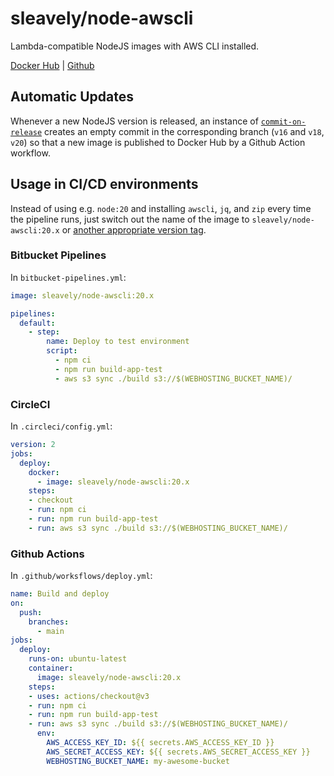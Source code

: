 # sleavely/node-awscli

Lambda-compatible NodeJS images with AWS CLI installed.

[Docker Hub](https://hub.docker.com/r/sleavely/node-awscli) | [Github](https://github.com/Sleavely/docker-node-awscli)

## Automatic Updates

Whenever a new NodeJS version is released, an instance of [`commit-on-release`](https://github.com/Sleavely/commit-on-release) creates an empty commit in the corresponding branch (`v16` and `v18`, `v20`) so that a new image is published to Docker Hub by a Github Action workflow.

## Usage in CI/CD environments

Instead of using e.g. `node:20` and installing `awscli`, `jq`, and `zip` every time the pipeline runs, just switch out the name of the image to `sleavely/node-awscli:20.x` or [another appropriate version tag](https://hub.docker.com/r/sleavely/node-awscli/tags).

### Bitbucket Pipelines

In `bitbucket-pipelines.yml`:

```yaml
image: sleavely/node-awscli:20.x

pipelines:
  default:
    - step:
        name: Deploy to test environment
        script:
          - npm ci
          - npm run build-app-test
          - aws s3 sync ./build s3://$(WEBHOSTING_BUCKET_NAME)/
```

### CircleCI

In `.circleci/config.yml`:

```yaml
version: 2
jobs:
  deploy:
    docker:
      - image: sleavely/node-awscli:20.x
    steps:
    - checkout
    - run: npm ci
    - run: npm run build-app-test
    - run: aws s3 sync ./build s3://$(WEBHOSTING_BUCKET_NAME)/
```

### Github Actions

In `.github/worksflows/deploy.yml`:

```yaml
name: Build and deploy
on:
  push:
    branches:
      - main
jobs:
  deploy:
    runs-on: ubuntu-latest
    container:
      image: sleavely/node-awscli:20.x
    steps:
    - uses: actions/checkout@v3
    - run: npm ci
    - run: npm run build-app-test
    - run: aws s3 sync ./build s3://$(WEBHOSTING_BUCKET_NAME)/
      env:
        AWS_ACCESS_KEY_ID: ${{ secrets.AWS_ACCESS_KEY_ID }}
        AWS_SECRET_ACCESS_KEY: ${{ secrets.AWS_SECRET_ACCESS_KEY }}
        WEBHOSTING_BUCKET_NAME: my-awesome-bucket
```
